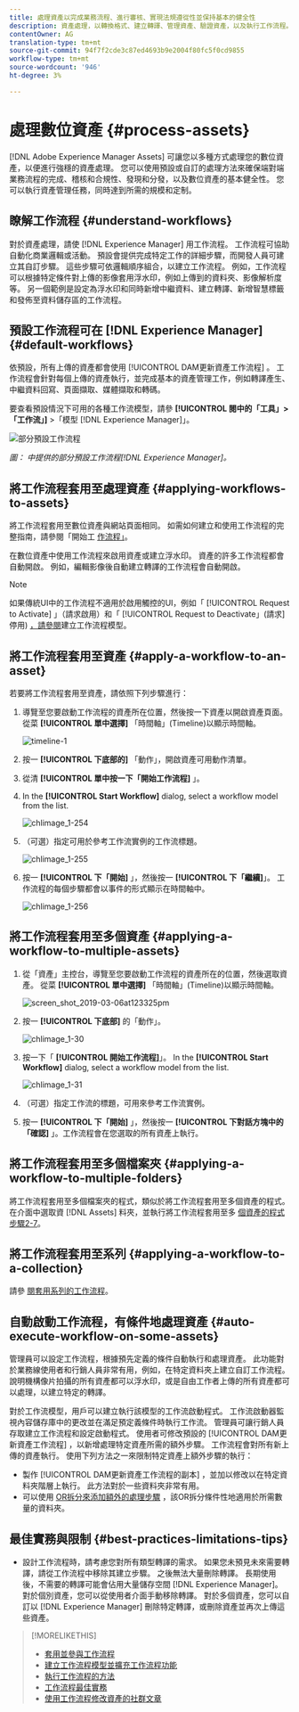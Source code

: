 ```yaml
---
title: 處理資產以完成業務流程、進行審核、實現法規遵從性並保持基本的健全性
description: 資產處理，以轉換格式、建立轉譯、管理資產、驗證資產，以及執行工作流程。
contentOwner: AG
translation-type: tm+mt
source-git-commit: 94f7f2cde3c87ed4693b9e2004f80fc5f0cd9855
workflow-type: tm+mt
source-wordcount: '946'
ht-degree: 3%

---
```



# 處理數位資產 {#process-assets}

[!DNL Adobe Experience Manager Assets] 可讓您以多種方式處理您的數位資產，以便進行強穩的資產處理。 您可以使用預設或自訂的處理方法來確保端對端業務流程的完成、稽核和合規性、發現和分發，以及數位資產的基本健全性。 您可以執行資產管理任務，同時達到所需的規模和定制。

## 瞭解工作流程 {#understand-workflows}

對於資產處理，請使 [!DNL Experience Manager] 用工作流程。 工作流程可協助自動化商業邏輯或活動。 預設會提供完成特定工作的詳細步驟，而開發人員可建立其自訂步驟。 這些步驟可依邏輯順序組合，以建立工作流程。 例如，工作流程可以根據特定條件對上傳的影像套用浮水印，例如上傳到的資料夾、影像解析度等。 另一個範例是設定為浮水印和同時新增中繼資料、建立轉譯、新增智慧標籤和發佈至資料儲存區的工作流程。

## 預設工作流程可在 [!DNL Experience Manager] {#default-workflows}

依預設，所有上傳的資產都會使用 [!UICONTROL DAM更新資產工作流程] 。 工作流程會針對每個上傳的資產執行，並完成基本的資產管理工作，例如轉譯產生、中繼資料回寫、頁面擷取、媒體擷取和轉碼。

要查看預設情況下可用的各種工作流模型，請參 **[!UICONTROL 閱中的「工具」>「工作流」]** >「模型 [!DNL Experience Manager]」。

![部分預設工作流程](assets/aem-default-workflows.png)

*圖： 中提供的部分預設工作流程[!DNL Experience Manager]。*

## 將工作流程套用至處理資產 {#applying-workflows-to-assets}

將工作流程套用至數位資產與網站頁面相同。 如需如何建立和使用工作流程的完整指南，請參閱「開始工 [作流程」](/help/sites-authoring/workflows-participating.md)。

在數位資產中使用工作流程來啟用資產或建立浮水印。 資產的許多工作流程都會自動開啟。 例如，編輯影像後自動建立轉譯的工作流程會自動開啟。

>[!NOTE]
>
>如果傳統UI中的工作流程不適用於啟用觸控的UI，例如「 [!UICONTROL Request to Activate] 」（請求啟用）和「 [!UICONTROL Request to Deactivate」(請求]停用) [，請參閱](/help/sites-developing/workflows-models.md#classic2touchui)建立工作流程模型。

## 將工作流程套用至資產 {#apply-a-workflow-to-an-asset}

<!-- 
TBD: Add animated GIF for these steps instead of all these screenshots.
-->
若要將工作流程套用至資產，請依照下列步驟進行：

1. 導覽至您要啟動工作流程的資產所在位置，然後按一下資產以開啟資產頁面。 從菜 **[!UICONTROL 單中選擇]** 「時間軸」(Timeline)以顯示時間軸。

   ![timeline-1](assets/timeline.png)

1. 按一 **[!UICONTROL 下底部的]** 「動作」，開啟資產可用動作清單。

1. 從清 **[!UICONTROL 單中按一下「開始工作流程]** 」。

1. In the **[!UICONTROL Start Workflow]** dialog, select a workflow model from the list.

   ![chlimage_1-254](assets/chlimage_1-50.png)

1. （可選）指定可用於參考工作流實例的工作流標題。

   ![chlimage_1-255](assets/chlimage_1-51.png)

1. 按一 **[!UICONTROL 下「開始]** 」，然後按一 **[!UICONTROL 下「繼續]**」。 工作流程的每個步驟都會以事件的形式顯示在時間軸中。

   ![chlimage_1-256](assets/chlimage_1-52.png)

## 將工作流程套用至多個資產 {#applying-a-workflow-to-multiple-assets}

1. 從「資產」主控台，導覽至您要啟動工作流程的資產所在的位置，然後選取資產。 從菜 **[!UICONTROL 單中選擇]** 「時間軸」(Timeline)以顯示時間軸。

   ![screen_shot_2019-03-06at123325pm](assets/chlimage_1-136.png)

1. 按一 **[!UICONTROL 下底部]** 的「動作」。

   ![chlimage_1-30](assets/chlimage_1-137.png)

1. 按一下「 **[!UICONTROL 開始工作流程]**」。 In the **[!UICONTROL Start Workflow]** dialog, select a workflow model from the list.

   ![chlimage_1-31](assets/chlimage_1-138.png)

1. （可選）指定工作流的標題，可用來參考工作流實例。
1. 按一 **[!UICONTROL 下「開始]** 」，然後按一 **[!UICONTROL 下對話方塊中的「確認]** 」。工作流程會在您選取的所有資產上執行。

## 將工作流程套用至多個檔案夾 {#applying-a-workflow-to-multiple-folders}

將工作流程套用至多個檔案夾的程式，類似於將工作流程套用至多個資產的程式。 在介面中選取資 [!DNL Assets] 料夾，並執行將工作流程套用至多 [個資產的程式步驟2-7](/help/assets/assets-workflow.md#applying-a-workflow-to-multiple-assets)。

## 將工作流程套用至系列 {#applying-a-workflow-to-a-collection}

請參 [閱套用系列的工作流程](/help/assets/managing-collections-touch-ui.md#running-a-workflow-on-a-collection)。

## 自動啟動工作流程，有條件地處理資產 {#auto-execute-workflow-on-some-assets}

管理員可以設定工作流程，根據預先定義的條件自動執行和處理資產。 此功能對於業務線使用者和行銷人員非常有用，例如，在特定資料夾上建立自訂工作流程。 說明機構像片拍攝的所有資產都可以浮水印，或是自由工作者上傳的所有資產都可以處理，以建立特定的轉譯。

對於工作流模型，用戶可以建立執行該模型的工作流啟動程式。 工作流啟動器監視內容儲存庫中的更改並在滿足預定義條件時執行工作流。 管理員可讓行銷人員存取建立工作流程和設定啟動程式。 使用者可修改預設的 [!UICONTROL DAM更新資產工作流程] ，以新增處理特定資產所需的額外步驟。 工作流程會對所有新上傳的資產執行。 使用下列方法之一來限制特定資產上額外步驟的執行：

* 製作 [!UICONTROL DAM更新資產工作流程的副本] ，並加以修改以在特定資料夾階層上執行。 此方法對於一些資料夾非常有用。
* 可以使用 [OR拆分來添加額外的處理步驟](/help/sites-developing/workflows-step-ref.md#or-split) ，該OR拆分條件性地適用於所需數量的資料夾。

## 最佳實務與限制 {#best-practices-limitations-tips}

* 設計工作流程時，請考慮您對所有類型轉譯的需求。 如果您未預見未來需要轉譯，請從工作流程中移除其建立步驟。 之後無法大量刪除轉譯。 長期使用後，不需要的轉譯可能會佔用大量儲存空間 [!DNL Experience Manager]。 對於個別資產，您可以從使用者介面手動移除轉譯。 對於多個資產，您可以自訂以 [!DNL Experience Manager] 刪除特定轉譯，或刪除資產並再次上傳這些資產。

>[!MORELIKETHIS]
>
>* [套用並參與工作流程](/help/sites-authoring/workflows.md)
>* [建立工作流程模型並擴充工作流程功能](/help/sites-developing/workflows.md)
>* [執行工作流程的方法](/help/sites-administering/workflows-starting.md)
>* [工作流程最佳實務](/help/sites-developing/workflows-best-practices.md)
>* [使用工作流程修改資產的社群文章](https://helpx.adobe.com/experience-manager/using/modify_asset_workflow.html)

